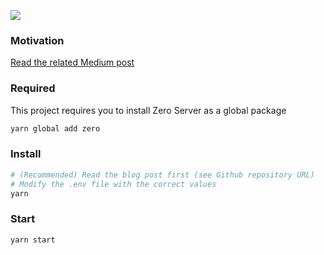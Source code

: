 ![](https://cdn-images-1.medium.com/max/1400/1*4A383_QeFImzh6e7tocOpg.png)

### Motivation
[Read the related Medium post](https://medium.com/@j_____________n/create-an-amazon-wish-list-from-the-facebook-pages-you-like-with-zero-server-61d021c5981)

### Required
This project requires you to install Zero Server as a global package
```sh
yarn global add zero
```
### Install
```sh
# (Recommended) Read the blog post first (see Github repository URL)
# Modify the .env file with the correct values
yarn
```
### Start
```sh
yarn start
```
